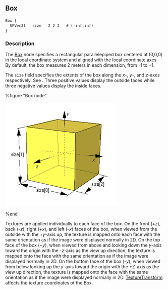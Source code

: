 ## Box

```
Box {
  SFVec3f   size   2 2 2   # (-inf,inf)
}
```

### Description

The [Box](box.md#box) node specifies a rectangular parallelepiped box centered
at (0,0,0) in the local coordinate system and aligned with the local coordinate
axes. By default, the box measures 2 meters in each dimension, from -1 to +1.

The `size` field specifies the extents of the box along the *x*-, *y*-, and
*z*-axes respectively. See . Three positive values display the outside faces
while three negative values display the inside faces.

%figure "Box node"

![Box node](png/box.png)

%end

Textures are applied individually to each face of the box. On the front (+*z*),
back (-*z*), right (+*x*), and left (-*x*) faces of the box, when viewed from
the outside with the +*y*-axis up, the texture is mapped onto each face with the
same orientation as if the image were displayed normally in 2D. On the top face
of the box (+*y*), when viewed from above and looking down the *y*-axis toward
the origin with the -*z*-axis as the view up direction, the texture is mapped
onto the face with the same orientation as if the image were displayed normally
in 2D. On the bottom face of the box (-*y*), when viewed from below looking up
the *y*-axis toward the origin with the +Z-axis as the view up direction, the
texture is mapped onto the face with the same orientation as if the image were
displayed normally in 2D.
[TextureTransform](texturetransform.md#texturetransform) affects the texture
coordinates of the Box.

